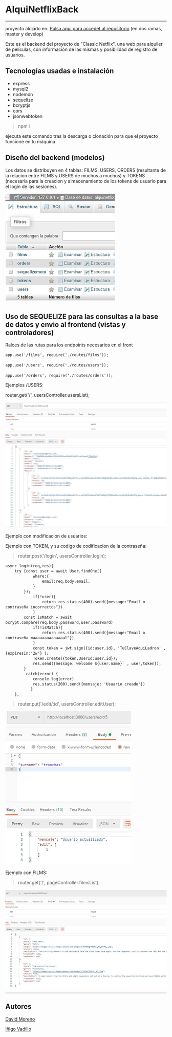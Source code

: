# **AlquiNetflixBack**
---

proyecto alojado en: [Pulsa aqui para accedet al repositorio](https://github.com/davidmorenocapel/AlquiNetflixBack) (en dos ramas, master y develop)

Este es el backend del proyecto de "Classic Netflix", una web para alquiler de películas, con información de las mismas y posibilidad de registro de usuarios.


## Tecnologías usadas e instalación

* express
* mysql2
* nodemon
* sequelize
* bcryptjs
* cors
* jsonwebtoken

> npm i

ejecuta este comando tras la descarga o clonación para que el proyecto funcione en tu máquina

## Diseño del backend (modelos)

Los datos se distribuyen en 4 tablas: FILMS, USERS, ORDERS (resultante de la relacion entre FILMS y USERS de muchos a muchos) y TOKENS (necesaria para la creacion y almacenamiento de los tokens de usuario para el login de las sesiones).

![image](./resources/tablas.JPG)

## Uso de SEQUELIZE para las consultas a la base de datos y envio al frontend (vistas y controladores)

Raíces de las rutas para los endpoints necesarios en el front

```
app.use('/films', require('./routes/films'));

app.use('/users', require('./routes/users'));

app.use('/orders', require('./routes/orders'));
```

Ejemplos /USERS:

router.get('/', usersController.usersList);

![image](./resources/usuarios.JPG)

Ejemplo con modificacion de usuarios:

Ejemplo con TOKEN, y su codigo de codificacion de la contraseña:

>router.post('/login', usersController.login);

```
async login(req,res){
    try {const user = await User.findOne({
            where:{
                email:req.body.email,
            }
        });
            if(!user){
                return res.status(400).send({message:"Email o contraseña incorrectos"})
            }
        const isMatch = await bcrypt.compare(req.body.password,user.password)
            if(!isMatch){
                return res.status(400).send({message:"Email o contraseña maaaaaaaaaaaaaal"})
            } 
            const token = jwt.sign({id:user.id}, 'TuClaveAquiLadron' , {expiresIn:'2w'} );
            Token.create({token,UserId:user.id});
            res.send({message:`welcome ${user.name}` , user,token});
        }
         catch(error) {
            console.log(error)
            res.status(200).send({mensaje: 'Usuario creado'})
           } 
    },
```

>router.put('/edit/:id', usersController.editUser);

![image](./resources/put.JPG)

Ejemplo con FILMS:

>router.get('/', pageController.filmsList);

![image](./resources/pelis.JPG)

---

## **Autores**

[David  Moreno](https://github.com/davidmorenocapel)

[Iñigo Vadillo](https://github.com/Vadithalion)